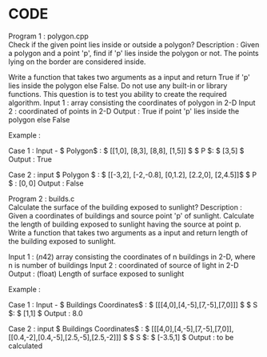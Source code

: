 # CODE
Program 1 : polygon.cpp                                                                      
Check if the given point lies inside or outside a polygon?
Description : Given a polygon and a point 'p', find if 'p' lies inside the polygon or not. The points lying on the border are considered inside.

Write a function that takes two arguments as a input and return True if 'p' lies inside the polygon else False.
Do not use any built-in or library functions. This question is to test you ability to create the required algorithm.
Input 1 : array consisting the coordinates of polygon in 2-D
Input 2 : coordinated of points in 2-D
Output : True if point 'p' lies inside the polygon else False

Example :

Case 1 : Input -
$ Polygon$ : $ [[1,0], [8,3], [8,8], [1,5]] $
$ P $: $ [3,5] $
Output : True

Case 2 : input
$ Polygon $ : $ [[-3,2], [-2,-0.8], [0,1.2], [2.2,0], [2,4.5]]$
$ P $ : $[0,0]$
Output : False



Program 2 : builds.c                                                                  
Calculate the surface of the building exposed to sunlight?
Description : Given a coordinates of buildings and source point 'p' of sunlight. Calculate the length of building exposed to sunlight having the source at point p.
Write a function that takes two arguments as a input and return length of the building exposed to sunlight.

Input 1 : $(n42)$ array consisting the coordinates of n buildings in 2-D, where n is number of buildings
Input 2 : coordinated of source of light in 2-D
Output : (float) Length of surface exposed to sunlight

Example :

Case 1 : Input -
$ Buildings Coordinates$ : $ [[[4,0],[4,-5],[7,-5],[7,0]]] $
$ S $: $ [1,1] $
Output : 8.0

Case 2 : input
$ Buildings Coordinates$ : $ [[[4,0],[4,-5],[7,-5],[7,0]], [[0.4,-2],[0.4,-5],[2.5,-5],[2.5,-2]]] $
$ S $: $ [-3.5,1] $
Output : to be calculated
